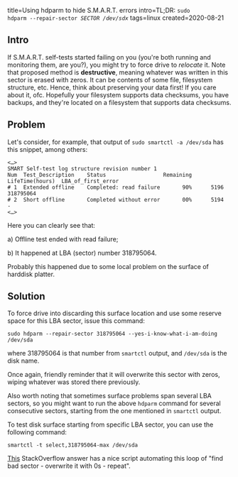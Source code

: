 title=Using hdparm to hide S.M.A.R.T. errors
intro=TL;DR: <code>sudo hdparm --repair-sector <i>SECTOR</i> <i>/dev/sdx</i></code>
tags=linux
created=2020-08-21

Intro
-----

If S.M.A.R.T. self-tests started failing on you (you're both running and monitoring them, are you?), you might try to force drive to _relocate_ it.
Note that proposed method is **destructive**, meaning whatever was written in this sector is erased with zeros.
It can be contents of some file, filesystem structure, etc.
Hence, think about preserving your data first!
If you care about it, ofc.
Hopefully your filesystem supports data checksums, you have backups, and they're located on a filesystem that supports data checksums.

Problem
-------

Let's consider, for example, that output of `sudo smartctl -a /dev/sda` has this snippet, among others:

	<…>
	SMART Self-test log structure revision number 1
	Num  Test_Description    Status                  Remaining  LifeTime(hours)  LBA_of_first_error
	# 1  Extended offline    Completed: read failure       90%      5196         318795064
	# 2  Short offline       Completed without error       00%      5194         -
	<…>

Here you can clearly see that:

a) Offline test ended with read failure;

b) It happened at LBA (sector) number 318795064.

Probably this happened due to some local problem on the surface of harddisk platter.

Solution
--------

To force drive into discarding this surface location and use some reserve space for this LBA sector, issue this command:

	sudo hdparm --repair-sector 318795064 --yes-i-know-what-i-am-doing /dev/sda

where 318795064 is that number from `smartctl` output, and `/dev/sda` is the disk name.

Once again, friendly reminder that it will overwrite this sector with zeros, wiping whatever was stored there previously.

Also worth noting that sometimes surface problems span several LBA sectors, so you might want to run the above `hdparm` command for several consecutive sectors, starting from the one mentioned in `smartctl` output.

To test disk surface starting from specific LBA sector, you can use the following command:

	smartctl -t select,318795064-max /dev/sda

[This][so] StackOverflow answer has a nice script automating this loop of "find bad sector - overwrite it with 0s - repeat".

[so]: https://serverfault.com/a/641135
